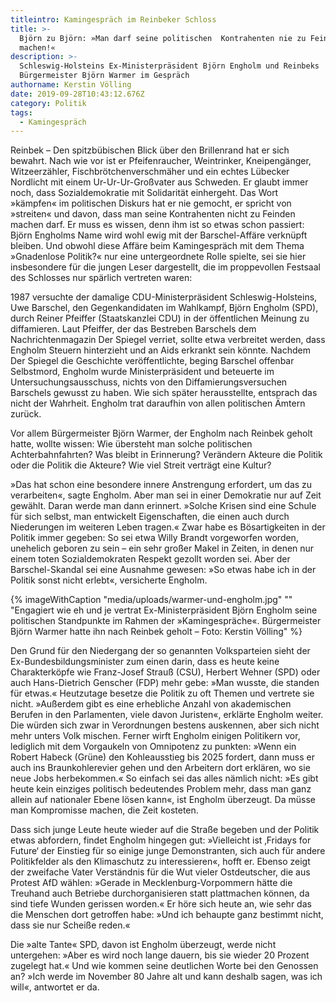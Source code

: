 ```yaml
---
titleintro: Kamingespräch im Reinbeker Schloss
title: >-
  Björn zu Björn: »Man darf seine politischen  Kontrahenten nie zu Feinden
  machen!«
description: >-
  Schleswig-Holsteins Ex-Ministerpräsident Björn Engholm und Reinbeks
  Bürgermeister Björn Warmer im Gespräch 
authorname: Kerstin Völling
date: 2019-09-28T10:43:12.676Z
category: Politik
tags:
  - Kamingespräch
---
```

Reinbek –  Den spitzbübischen Blick über den Brillenrand hat er sich bewahrt. Nach wie vor ist er Pfeifenraucher, Weintrinker, Kneipengänger, Witzeerzähler, Fischbrötchenverschmäher und ein echtes Lübecker Nordlicht mit einem Ur-Ur-Ur-Großvater aus Schweden. Er glaubt immer noch, dass Sozialdemokratie mit Solidarität einhergeht. Das Wort »kämpfen« im politischen Diskurs hat er nie gemocht, er spricht von »streiten« und davon, dass man seine Kontrahenten nicht zu Feinden machen darf. Er muss es wissen, denn ihm ist so etwas schon passiert: Björn Engholms Name wird wohl ewig mit der Barschel-Affäre verknüpft bleiben. Und obwohl diese Affäre beim Kamingespräch mit dem Thema »Gnadenlose Politik?« nur eine untergeordnete Rolle spielte, sei sie hier insbesondere für die jungen Leser dargestellt, die im proppevollen Festsaal des Schlosses nur spärlich vertreten waren:

1987 versuchte der damalige CDU-Ministerpräsident Schleswig-Holsteins, Uwe Barschel, den  Gegenkandidaten im Wahlkampf, Björn Engholm (SPD), durch Reiner Pfeiffer (Staatskanzlei CDU) in der öffentlichen Meinung zu diffamieren. Laut Pfeiffer, der das Bestreben Barschels dem Nachrichtenmagazin Der Spiegel verriet, sollte etwa verbreitet werden, dass Engholm Steuern hinterzieht und an Aids erkrankt sein könnte. Nachdem Der Spiegel die Geschichte veröffentlichte, beging Barschel offenbar Selbstmord, Engholm wurde Ministerpräsident und beteuerte im Untersuchungsausschuss, nichts von den Diffamierungsversuchen Barschels gewusst zu haben. Wie sich später herausstellte, entsprach das nicht der Wahrheit. Engholm trat daraufhin von allen politischen Ämtern zurück.

Vor allem Bürgermeister Björn Warmer, der Engholm nach Reinbek geholt hatte, wollte wissen: Wie übersteht man solche politischen Achterbahnfahrten? Was bleibt in Erinnerung? Verändern Akteure die Politik oder die Politik die Akteure? Wie viel Streit verträgt eine Kultur? 

»Das hat schon eine besondere innere Anstrengung erfordert, um das zu verarbeiten«, sagte Engholm. Aber man sei in einer Demokratie nur auf Zeit gewählt. Daran werde man dann erinnert. »Solche Krisen sind eine Schule für sich selbst, man entwickelt Eigenschaften, die einen auch durch Niederungen im weiteren Leben tragen.« Zwar habe es Bösartigkeiten in der Politik immer gegeben: So sei etwa Willy Brandt vorgeworfen worden, unehelich geboren zu sein – ein sehr großer Makel in Zeiten, in denen nur einem toten Sozialdemokraten Respekt gezollt worden sei. Aber der Barschel-Skandal sei eine Ausnahme gewesen: »So etwas habe ich in der Politik sonst nicht erlebt«, versicherte Engholm. 

{% imageWithCaption "media/uploads/warmer-und-engholm.jpg" "" "Engagiert wie eh und je vertrat Ex-Ministerpräsident Björn Engholm seine politischen Standpunkte im Rahmen der »Kamingespräche«. Bürgermeister Björn Warmer hatte ihn nach Reinbek geholt – Foto: Kerstin Völling" %}

Den Grund für den Niedergang der so genannten Volksparteien sieht der Ex-Bundesbildungsminister zum einen darin, dass es heute keine Charakterköpfe wie Franz-Josef Strauß (CSU), Herbert Wehner (SPD) oder auch Hans-Dietrich Genscher (FDP)  mehr gebe: »Man wusste, die standen für etwas.« Heutzutage besetze die Politik zu oft Themen und vertrete sie nicht. »Außerdem gibt es eine erhebliche Anzahl von akademischen Berufen in den Parlamenten, viele davon Juristen«, erklärte Engholm weiter. Die würden sich zwar in Verordnungen bestens auskennen, aber sich nicht mehr unters Volk mischen. Ferner wirft Engholm einigen Politikern vor, lediglich mit dem Vorgaukeln von Omnipotenz zu punkten: »Wenn ein Robert Habeck (Grüne) den Kohleausstieg bis 2025 fordert, dann muss er auch ins Braunkohlerevier gehen und den Arbeitern dort erklären, wo sie neue Jobs herbekommen.« So einfach sei das alles nämlich nicht: »Es gibt heute kein einziges politisch bedeutendes Problem mehr, dass man ganz allein auf nationaler Ebene lösen kann«, ist Engholm überzeugt. Da müsse man Kompromisse machen, die Zeit kosteten. 

Dass sich junge Leute heute wieder auf die Straße begeben und der Politik etwas abfordern, findet Engholm hingegen gut: »Vielleicht ist ‚Fridays for Future‘ der Einstieg für so einige junge Demonstranten, sich auch für andere Politikfelder als den Klimaschutz zu interessieren«, hofft er. Ebenso zeigt der zweifache Vater Verständnis für die Wut vieler Ostdeutscher, die aus Protest AfD wählen: »Gerade in Mecklenburg-Vorpommern hätte die Treuhand auch Betriebe durchorganisieren statt plattmachen können, da sind tiefe Wunden gerissen worden.« Er höre sich heute an, wie sehr das die Menschen dort getroffen habe: »Und ich behaupte ganz bestimmt nicht, dass sie nur Scheiße reden.« 

Die »alte Tante« SPD, davon ist Engholm überzeugt, werde nicht untergehen: »Aber es wird noch lange dauern, bis sie wieder 20 Prozent zugelegt hat.« Und wie kommen seine deutlichen Worte bei den Genossen an? »Ich werde im November 80 Jahre alt und kann deshalb sagen, was ich will«, antwortet er da.
